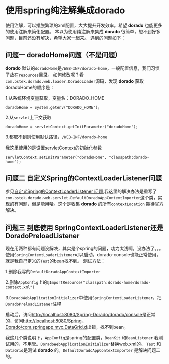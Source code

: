# 使用spring纯注解集成dorado

使用注解，可以摆脱繁琐的xml配置，大大提升开发效率。希望 **dorado** 也能更多的使用注解来简化配置。
本以为使用纯注解来集成 **dorado** 很简单，想不到好多问题，目前还没有解决，希望大家一起来。
遇到的问题如下：

## 问题一 doradoHome问题（不是问题）

 **dorado** 默认的`doradoHome`是`/WEB-INF/dorado-home`，一般配置信息，我们习惯了放在`resources`目录。
 如何修改呢？看`com.bstek.dorado.web.loader.DoradoLoader`源码，发现 **dorado** 获取doradoHome的顺序是：
 
 1.从系统环境变量获取，变量名：DORADO_HOME
 
    doradoHome = System.getenv("DORADO_HOME");
    
 2.从`servlet`上下文获取
    
    doradoHome = servletContext.getInitParameter("doradoHome");
 
 3.都取不到则使用默认路径，`/WEB-INF/dorado-home`

 我这里使用的是设置servletContext的初始化参数
    
    servletContext.setInitParameter("doradoHome", "classpath:dorado-home");
       
## 问题二 自定义Spring的ContextLoaderListener问题

   参见[自定义Spring的ContextLoaderListener 问题](http://bsdn.org/projects/dorado7/issue/dorado7-177069),我这里的解决办法是重写了
   `com.bstek.dorado.web.servlet.DefaultDoradoAppContextImporter`这个类，实现的有问题，但是能用哈。这个是收集 **dorado** 的所有`contextLocation`
   期待官方解决。
   
## 问题三 到底使用 SpringContextLoaderListener还是DoradoPreloadListener
    
   现在用两种都有问题没解决，其实是个spring的问题，功力太浅啊，没办法了。。。
   使用`SpringContextLoaderListener`可以启动，dorado-console也能正常使用，就是我自己定义的`Test`的bean找不到。
   测试方法：
        
   1.删除我写的`DefaultDoradoAppContextImporter`
   
   2.删除`AppConfig`上的`@ImportResource("classpath:dorado-home/dorado-context.xml")`
  
   3.`DoradoWebApplicationInitializer`中使用`SpringContextLoaderListener`，把`DoradoPreloadListener`注释
   
   启动后，访问[http://localhost:8080/Spring-Dorado/dorado/console](http://localhost:8080/Spring-Dorado/dorado/console)是正常的，访问[http://localhost:8080/Spring-Dorado/com.springapp.mvc.DataGrid.d](http://localhost:8080/Spring-Dorado/com.springapp.mvc.DataGrid.d)出错，找不到bean。

    
    
 我这几个类说明下，`AppConfig`是spring的配置类，`BeanKit` 和`BeanListener` 我测试用的，不用管。`DoradoWebApplicationInitializer`替换web.xml的。
 `Test` 和 `DataGrid`是测试 **dorado** 的。`DefaultDoradoAppContextImporter` 是解决问题二的。
 